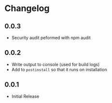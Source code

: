 # Changelog

## 0.0.3
- Security audit peformed with npm audit

## 0.0.2
- Write output to console (used for build logs)
- Add to `postinstall` so that it runs on installation

## 0.0.1
- Initial Release